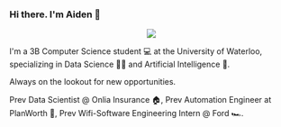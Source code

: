 ### Hi there. I'm Aiden 👋

<p align="center">
  <img src="https://capsule-render.vercel.app/api?text=Hey Everyone!🕹️&animation=fadeIn&type=waving&color=gradient&height=100"/>
</p>

I'm a 3B Computer Science student 💻 at the University of Waterloo, specializing in Data Science 👨‍💻 and Artificial Intelligence 🤖. 

Always on the lookout for new opportunities. 

Prev Data Scientist @ Onlia Insurance 🏠, 
Prev Automation Engineer at PlanWorth 📜,
Prev Wifi-Software Engineering Intern @ Ford 🏎️.
